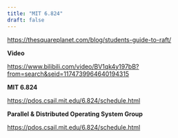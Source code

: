```yaml
---
title: "MIT 6.824"
draft: false
---
```




https://thesquareplanet.com/blog/students-guide-to-raft/





**Video**

https://www.bilibili.com/video/BV1qk4y197bB?from=search&seid=1174739964640194315



**MIT 6.824**

https://pdos.csail.mit.edu/6.824/schedule.html



**Parallel & Distributed Operating System Group**

https://pdos.csail.mit.edu/6.824/schedule.html

